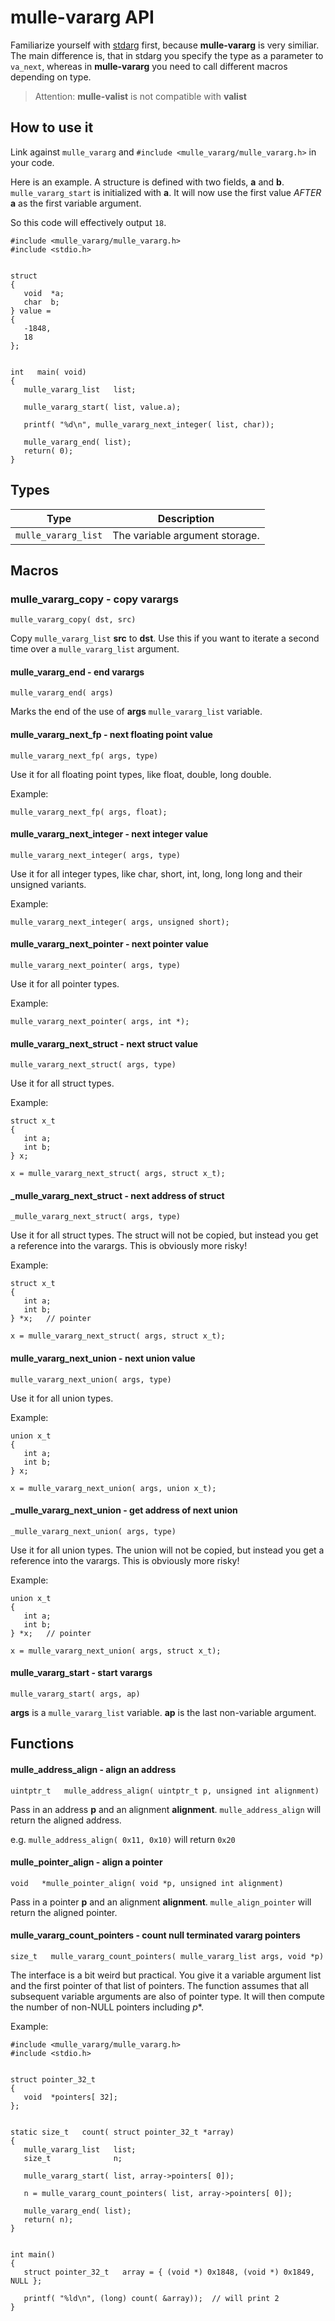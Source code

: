 # mulle-vararg API

Familiarize yourself with [stdarg](//wikipedia.org/wiki/Stdarg.h) first,
because **mulle-vararg** is very similiar. The main difference is, that
in stdarg you specify the type as a parameter to `va_next`, whereas in
**mulle-vararg** you need to call different macros depending on type.

> Attention: **mulle-valist** is not compatible with **valist**


## How to use it

Link against `mulle_vararg` and
`#include <mulle_vararg/mulle_vararg.h>` in your code.

Here is an example. A structure is defined with two fields, **a** and **b**.
`mulle_vararg_start` is initialized with **a**. It will now use the
first value *AFTER* **a** as the first variable argument.

So this code will effectively output `18`.

```
#include <mulle_vararg/mulle_vararg.h>
#include <stdio.h>


struct
{
   void  *a;
   char  b;
} value =
{
   -1848,
   18
};


int   main( void)
{
   mulle_vararg_list   list;

   mulle_vararg_start( list, value.a);

   printf( "%d\n", mulle_vararg_next_integer( list, char));

   mulle_vararg_end( list);
   return( 0);
}
```

## Types

Type                | Description
--------------------|------------------------------------------------
`mulle_vararg_list` | The variable argument storage.



## Macros


### mulle_vararg_copy - copy varargs

`mulle_vararg_copy( dst, src)`

Copy `mulle_vararg_list` **src** to **dst**. Use this if you want to iterate
a second time over a `mulle_vararg_list` argument.


#### mulle_vararg_end - end varargs

`mulle_vararg_end( args)`

Marks the end of the use of **args** `mulle_vararg_list` variable.


#### mulle_vararg_next_fp - next floating point value

`mulle_vararg_next_fp( args, type)`

Use it for all floating point types, like float, double, long double.


Example:

```
mulle_vararg_next_fp( args, float);
```


#### mulle_vararg_next_integer - next integer value

`mulle_vararg_next_integer( args, type)`

Use it for all integer types, like char, short, int, long, long long and their
unsigned variants.

Example:

```
mulle_vararg_next_integer( args, unsigned short);
```


#### mulle_vararg_next_pointer - next pointer value

`mulle_vararg_next_pointer( args, type)`

Use it for all pointer types.

Example:

```
mulle_vararg_next_pointer( args, int *);
```


#### mulle_vararg_next_struct - next struct value

`mulle_vararg_next_struct( args, type)`

Use it for all struct types.

Example:

```
struct x_t
{
   int a;
   int b;
} x;

x = mulle_vararg_next_struct( args, struct x_t);
```


#### _mulle_vararg_next_struct - next address of struct

`_mulle_vararg_next_struct( args, type)`

Use it for all struct types. The struct will not be copied, but
instead you get a reference into the varargs. This is obviously more
risky!

Example:

```
struct x_t
{
   int a;
   int b;
} *x;   // pointer

x = mulle_vararg_next_struct( args, struct x_t);
```


#### mulle_vararg_next_union - next union value

`mulle_vararg_next_union( args, type)`

Use it for all union types.

Example:

```
union x_t
{
   int a;
   int b;
} x;

x = mulle_vararg_next_union( args, union x_t);
```

#### _mulle_vararg_next_union - get address of next union

`_mulle_vararg_next_union( args, type)`

Use it for all union types. The union will not be copied, but
instead you get a reference into the varargs. This is obviously more
risky!

Example:

```
union x_t
{
   int a;
   int b;
} *x;   // pointer

x = mulle_vararg_next_union( args, struct x_t);
```



#### mulle_vararg_start - start varargs

`mulle_vararg_start( args, ap)`

**args** is a `mulle_vararg_list` variable. **ap** is the last non-variable
argument.


## Functions


####  mulle_address_align - align an address

`uintptr_t   mulle_address_align( uintptr_t p, unsigned int alignment)`

Pass in an address **p** and an alignment **alignment**. `mulle_address_align`
will return the aligned address.

e.g. `mulle_address_align( 0x11, 0x10)` will return `0x20`


####  mulle_pointer_align - align a pointer

`void   *mulle_pointer_align( void *p, unsigned int alignment)`

Pass in a pointer **p** and an alignment **alignment**. `mulle_align_pointer`
will return the aligned pointer.


####  mulle_vararg_count_pointers - count null terminated vararg pointers

`size_t   mulle_vararg_count_pointers( mulle_vararg_list args, void *p)`

The interface is a bit weird but practical. You give it a variable argument
list and the first pointer of that list of pointers. The function assumes that
all subsequent variable arguments are also of pointer type. It will then
compute the number of non-NULL pointers including *p**.

Example:

```
#include <mulle_vararg/mulle_vararg.h>
#include <stdio.h>


struct pointer_32_t
{
   void  *pointers[ 32];
};


static size_t   count( struct pointer_32_t *array)
{
   mulle_vararg_list   list;
   size_t              n;

   mulle_vararg_start( list, array->pointers[ 0]);

   n = mulle_vararg_count_pointers( list, array->pointers[ 0]);

   mulle_vararg_end( list);
   return( n);
}


int main()
{
   struct pointer_32_t   array = { (void *) 0x1848, (void *) 0x1849, NULL };

   printf( "%ld\n", (long) count( &array));  // will print 2
}
```



